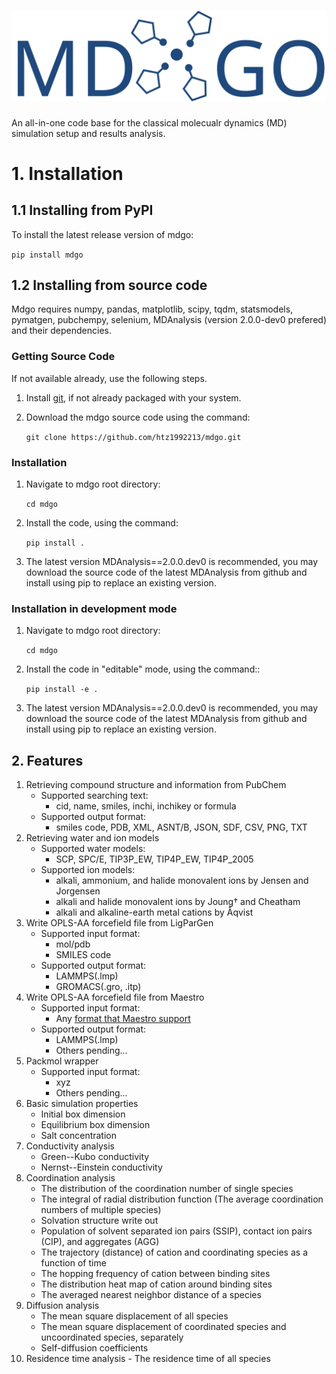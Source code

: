 # ![MDGO](docs/logo_mdgo.svg)

An all-in-one code base for the classical molecualr dynamics (MD) simulation setup and results analysis. 

# 1. Installation

## 1.1 Installing from PyPI

To install the latest release version of mdgo:

`pip install mdgo`
    
## 1.2 Installing from source code

Mdgo requires numpy, pandas, matplotlib, scipy, tqdm, statsmodels, pymatgen, pubchempy, selenium, MDAnalysis (version 2.0.0-dev0 prefered) and their dependencies.           

### Getting Source Code

If not available already, use the following steps.

1. Install [git](http://git-scm.com), if not already packaged with your system.

2. Download the mdgo source code using the command:

   `git clone https://github.com/htz1992213/mdgo.git`
    
### Installation

1. Navigate to mdgo root directory:

   `cd mdgo`

2. Install the code, using the command:

   `pip install .`

3. The latest version MDAnalysis==2.0.0.dev0 is recommended, you may download the source code of the latest MDAnalysis from github and install using pip to replace an existing version.

### Installation in development mode

1. Navigate to mdgo root directory:

   `cd mdgo`

2. Install the code in "editable" mode, using the command::

   `pip install -e .`

3. The latest version MDAnalysis==2.0.0.dev0 is recommended, you may download the source code of the latest MDAnalysis from github and install using pip to replace an existing version.

## 2. Features

1.  Retrieving compound structure and information from PubChem
    -   Supported searching text:
        -   cid, name, smiles, inchi, inchikey or formula
    -   Supported output format:
        -   smiles code, PDB, XML, ASNT/B, JSON, SDF, CSV, PNG, TXT
2.  Retrieving water and ion models
    -   Supported water models:
        -   SCP, SPC/E, TIP3P_EW, TIP4P_EW, TIP4P_2005
    -   Supported ion models:
        -   alkali, ammonium, and halide monovalent ions by Jensen and Jorgensen 
        -   alkali and halide monovalent ions by Joung† and Cheatham
        -   alkali and alkaline-earth metal cations by Åqvist
3.  Write OPLS-AA forcefield file from LigParGen
    -   Supported input format:
        -   mol/pdb
        -   SMILES code
    -   Supported output format:
        -   LAMMPS(.lmp)
        -   GROMACS(.gro, .itp)
4.  Write OPLS-AA forcefield file from Maestro
    -   Supported input format:
        -   Any [format that Maestro support]
    -   Supported output format:
        -   LAMMPS(.lmp)
        -   Others pending\...
5.  Packmol wrapper
    -   Supported input format:
        -   xyz
        -   Others pending\...
6.  Basic simulation properties
    -   Initial box dimension
    -   Equilibrium box dimension
    -   Salt concentration
7.  Conductivity analysis
    -   Green--Kubo conductivity
    -   Nernst--Einstein conductivity
8.  Coordination analysis
    -   The distribution of the coordination number of single species
    -   The integral of radial distribution function (The average
        coordination numbers of multiple species)
    -   Solvation structure write out
    -   Population of solvent separated ion pairs (SSIP), contact ion
        pairs (CIP), and aggregates (AGG)
    -   The trajectory (distance) of cation and coordinating species as
        a function of time
    -   The hopping frequency of cation between binding sites
    -   The distribution heat map of cation around binding sites
    -   The averaged nearest neighbor distance of a species
9.  Diffusion analysis
    -   The mean square displacement of all species
    -   The mean square displacement of coordinated species and
        uncoordinated species, separately
    -   Self-diffusion coefficients
10.  Residence time analysis
    -   The residence time of all species

  [format that Maestro support]: https://www.schrodinger.com/kb/1278
